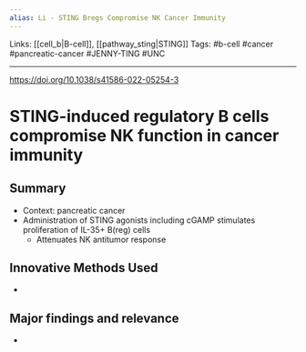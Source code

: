 ```yaml
---
alias: Li - STING Bregs Compromise NK Cancer Immunity
---
```


Links: [[cell_b|B-cell]], [[pathway_sting|STING]]
Tags: #b-cell #cancer #pancreatic-cancer #JENNY-TING #UNC

---

https://doi.org/10.1038/s41586-022-05254-3

# STING-induced regulatory B cells compromise NK function in cancer immunity

## Summary
- Context: pancreatic cancer
- Administration of STING agonists including cGAMP stimulates proliferation of IL-35+ B(reg) cells
	- Attenuates NK antitumor response 

## Innovative Methods Used
- 

## Major findings and relevance
-  
